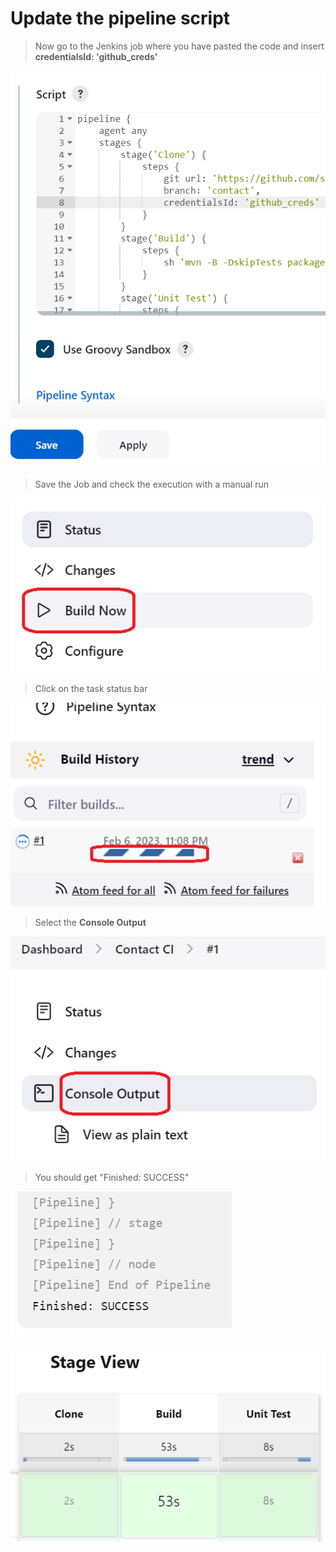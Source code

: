 # Update the pipeline script

>Now go to the Jenkins job where you have pasted the code and insert **credentialsId: 'github_creds'**

![Picture 61](../assets/step6pic1addCreds.png)

>Save the Job and check the execution with a manual run

![Picture 26](../assets/step2pic6buildNow.png)

>Click on the task status bar

![Picture 27](../assets/step2pic7statusBar.png)

>Select the **Console Output**

![Picture 28](../assets/step2pic8consoleOutput.png)

>You should get "Finished: SUCCESS"

![Picture 29](../assets/step2pic9finishSuccess.png)

![Picture 62](../assets/step6pic2stageView.png)

<br/>
